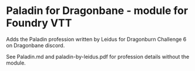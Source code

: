 # Paladin for Dragonbane - module for Foundry VTT

Adds the Paladin profession written by Leidus for Dragonburn Challenge 6 on Dragonbane discord.

See Paladin.md and paladin-by-leidus.pdf for profession details without the module.